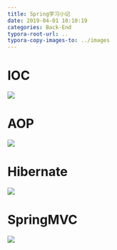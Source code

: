```yaml
---
title: Spring学习小记
date: 2019-04-01 10:10:19
categories: Back-End
typora-root-url: ..
typora-copy-images-to: ../images
---
```



# IOC
![](/images/20190404110818212.png)

# AOP
![](/images/20190404110834340.png)
# Hibernate

![](/images/20190404110852874.png)

# SpringMVC
![](/images/20190404110911993.png)
